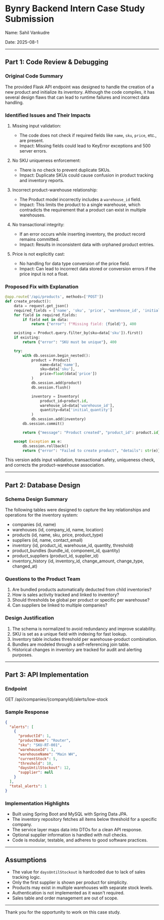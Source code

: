 # Bynry Backend Intern Case Study Submission

Name: Sahil Vankudre

Date: 2025-08-1

---

## Part 1: Code Review & Debugging

### Original Code Summary

The provided Flask API endpoint was designed to handle the creation of a new product and initialize its inventory. Although the code compiles, it has several design flaws that can lead to runtime failures and incorrect data handling.

### Identified Issues and Their Impacts

1. Missing input validation:

    * The code does not check if required fields like `name`, `sku`, `price`, etc., are present.
    * Impact: Missing fields could lead to KeyError exceptions and 500 server errors.

2. No SKU uniqueness enforcement:

    * There is no check to prevent duplicate SKUs.
    * Impact: Duplicate SKUs could cause confusion in product tracking and inventory reports.

3. Incorrect product-warehouse relationship:

    * The Product model incorrectly includes a `warehouse_id` field.
    * Impact: This limits the product to a single warehouse, which contradicts the requirement that a product can exist in multiple warehouses.

4. No transactional integrity:

    * If an error occurs while inserting inventory, the product record remains committed.
    * Impact: Results in inconsistent data with orphaned product entries.

5. Price is not explicitly cast:

    * No handling for data type conversion of the price field.
    * Impact: Can lead to incorrect data stored or conversion errors if the price input is not a float.

### Proposed Fix with Explanation

```python
@app.route('/api/products', methods=['POST'])
def create_product():
    data = request.get_json()
    required_fields = ['name', 'sku', 'price', 'warehouse_id', 'initial_quantity']
    for field in required_fields:
        if field not in data:
            return {"error": f"Missing field: {field}"}, 400

    existing = Product.query.filter_by(sku=data['sku']).first()
    if existing:
        return {"error": "SKU must be unique"}, 400

    try:
        with db.session.begin_nested():
            product = Product(
                name=data['name'],
                sku=data['sku'],
                price=float(data['price'])
            )
            db.session.add(product)
            db.session.flush()

            inventory = Inventory(
                product_id=product.id,
                warehouse_id=data['warehouse_id'],
                quantity=data['initial_quantity']
            )
            db.session.add(inventory)
        db.session.commit()

        return {"message": "Product created", "product_id": product.id}, 201

    except Exception as e:
        db.session.rollback()
        return {"error": "Failed to create product", "details": str(e)}, 500
```

This version adds input validation, transactional safety, uniqueness check, and corrects the product-warehouse association.

---

## Part 2: Database Design

### Schema Design Summary

The following tables were designed to capture the key relationships and operations for the inventory system:

* companies (id, name)
* warehouses (id, company\_id, name, location)
* products (id, name, sku, price, product\_type)
* suppliers (id, name, contact\_email)
* inventory (id, product\_id, warehouse\_id, quantity, threshold)
* product\_bundles (bundle\_id, component\_id, quantity)
* product\_suppliers (product\_id, supplier\_id)
* inventory\_history (id, inventory\_id, change\_amount, change\_type, changed\_at)

### Questions to the Product Team

1. Are bundled products automatically deducted from child inventories?
2. How is sales activity tracked and linked to inventory?
3. Should thresholds be global per product or specific per warehouse?
4. Can suppliers be linked to multiple companies?

### Design Justification

1. The schema is normalized to avoid redundancy and improve scalability.
2. SKU is set as a unique field with indexing for fast lookup.
3. Inventory table includes threshold per warehouse-product combination.
4. Bundles are modeled through a self-referencing join table.
5. Historical changes in inventory are tracked for audit and alerting purposes.

---

## Part 3: API Implementation

### Endpoint

GET /api/companies/{companyId}/alerts/low-stock

### Sample Response

```json
{
  "alerts": [
    {
      "productId": 1,
      "productName": "Router",
      "sku": "SKU-RT-001",
      "warehouseId": 1,
      "warehouseName": "Main WH",
      "currentStock": 5,
      "threshold": 10,
      "daysUntilStockout": 12,
      "supplier": null
    }
  ],
  "total_alerts": 1
}
```

### Implementation Highlights

* Built using Spring Boot and MySQL with Spring Data JPA.
* The inventory repository fetches all items below threshold for a specific company.
* The service layer maps data into DTOs for a clean API response.
* Optional supplier information is handled with null checks.
* Code is modular, testable, and adheres to good software practices.

---

## Assumptions

* The value for `daysUntilStockout` is hardcoded due to lack of sales tracking logic.
* Only the first supplier is shown per product for simplicity.
* Products may exist in multiple warehouses with separate stock levels.
* Authentication is not implemented as it wasn't required.
* Sales table and order management are out of scope.

---

Thank you for the opportunity to work on this case study.
